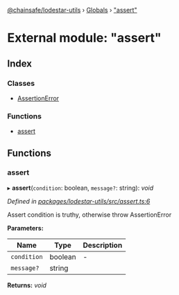 [@chainsafe/lodestar-utils](../README.md) › [Globals](../globals.md) › ["assert"](_assert_.md)

# External module: "assert"

## Index

### Classes

* [AssertionError](../classes/_assert_.assertionerror.md)

### Functions

* [assert](_assert_.md#assert)

## Functions

###  assert

▸ **assert**(`condition`: boolean, `message?`: string): *void*

*Defined in [packages/lodestar-utils/src/assert.ts:6](https://github.com/ChainSafe/lodestar/blob/1d5598773/packages/lodestar-utils/src/assert.ts#L6)*

Assert condition is truthy, otherwise throw AssertionError

**Parameters:**

Name | Type | Description |
------ | ------ | ------ |
`condition` | boolean | - |
`message?` | string |   |

**Returns:** *void*
